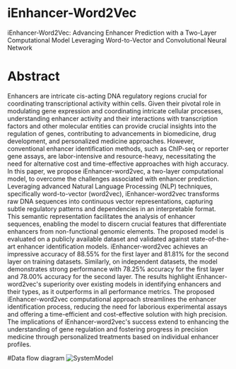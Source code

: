 # iEnhancer-Word2Vec
iEnhancer-Word2Vec: Advancing Enhancer Prediction with a
Two-Layer Computational Model Leveraging Word-to-Vector and
Convolutional Neural Network
# Abstract
Enhancers are intricate cis-acting DNA regulatory regions crucial for coordinating transcriptional activity within cells.  Given their pivotal role in modulating gene expression and coordinating intricate cellular processes, understanding enhancer activity and their interactions with transcription factors and other molecular entities can provide crucial insights into the regulation of genes, contributing to advancements in biomedicine, drug development, and personalized medicine approaches. However, conventional enhancer identification methods, such as ChIP-seq or reporter gene assays, are labor-intensive and resource-heavy, necessitating the need for alternative cost and time-effective approaches with high accuracy. In this paper, we propose iEnhancer-word2vec, a two-layer computational model, to overcome the challenges associated with enhancer prediction. Leveraging advanced Natural Language Processing (NLP) techniques, specifically word-to-vector (word2vec), iEnhancer-word2vec transforms raw DNA sequences into continuous vector representations, capturing subtle regulatory patterns and dependencies in an interpretable format. This semantic representation facilitates the analysis of enhancer sequences, enabling the model to discern crucial features that differentiate enhancers from non-functional genomic elements. The proposed model is evaluated on a publicly available dataset and validated against state-of-the-art enhancer identification models. iEnhancer-word2vec achieves an impressive accuracy of 88.55\% for the first layer and 81.81\% for the second layer on training datasets. Similarly, on independent datasets, the model demonstrates strong performance with 78.25\% accuracy for the first layer and 78.00\% accuracy for the second layer. The results highlight iEnhancer-word2vec's superiority over existing models in identifying enhancers and their types, as it outperforms in all performance metrics. The proposed iEnhancer-word2vec computational approach streamlines the enhancer identification process, reducing the need for laborious experimental assays and offering a time-efficient and cost-effective solution with high precision. The implications of iEnhancer-word2vec's success extend to enhancing the understanding of gene regulation and fostering progress in precision medicine through personalized treatments based on individual enhancer profiles.

#Data flow diagram
![SystemModel](https://github.com/waleed551/iEnhancer-Word2Vec/assets/84854489/d79eb816-71af-452b-975b-daf5b8ae7fd6)
